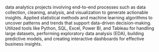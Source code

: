 data analytics projects involving end-to-end processes such as data collection, cleaning, analysis, and visualization to generate actionable insights. Applied statistical methods and machine learning algorithms to uncover patterns and trends that support data-driven decision-making. Utilized tools like Python, SQL, Excel, Power BI, and Tableau for handling large datasets, performing exploratory data analysis (EDA), building predictive models, and creating interactive dashboards for effective business insights.

